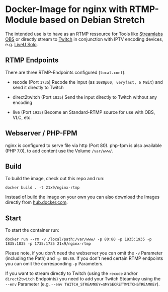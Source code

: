 # Docker-Image for nginx with RTMP-Module based on Debian Stretch

The intended use is to have as an RTMP ressource for Tools like [Streamlabs OBS](https://streamlabs.com/streamlabs-obs) or directly stream to [Twitch](https://www.twitch.tv) in conjunction with IPTV encoding devices, e.g. [LiveU Solo](https://gosolo.tv/).

## RTMP Endpoints

There are three RTMP-Endpoints configured (`local.conf`):

  * recode (Port `1735`)
    Recode the input (as `1080p60, veryfast, 6 MBit`) and send it directly to Twitch

  * direct2twitch (Port `1835`)
    Send the input directly to Twitch without any encoding

  * live (Port `1935`)
    Become an Standard-RTMP source for use with OBS, VLC, etc.

## Webserver / PHP-FPM

nginx is configured to serve file via http (Port 80). php-fpm is also available (PHP 7.0), to add content use the Volume `/var/www/`.

## Build

To build the image, check out this repo and run:

  ```docker build . -t 21x9/nginx-rtmp```

Instead of build the image on your own you can also download the Images directly from [hub.docker.com](https://hub.docker.com/r/21x9/nginx-rtmp).

## Start

To start the container run:

  ```docker run --rm -v /local/path:/var/www/ -p 80:80 -p 1935:1935 -p 1835:1835 -p 1735:1735 21x9/nginx-rtmp```

Please note, if you don't need the webserver you can omit the `-v` Parameter (including the Path) and `-p 80:80`. If you don't need certain RTMP endpoints you can omit the corresponding `-p` Parameters.

If you want to stream directly to Twitch (using the `recode` and/or `direct2twitch` Endpoints) you need to add your Twitch Steamkey using the `--env` Parameter (e.g. `--env TWITCH_STREAMKEY=$MYSECRETTWITCHSTREAMKEY`).
